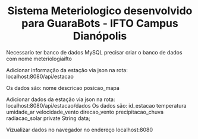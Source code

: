 <h1 align="center"> Sistema Meteriologico desenvolvido para GuaraBots - IFTO Campus Dianópolis  </h1>



Necessario ter banco de dados MySQL 
precisar criar o banco de dados com nome meteriologiaifto

Adicionar informação da estação via json na rota: localhost:8080/api/estacao

Os dados são:
nome
descricao
posicao_mapa

Adicionar dados da estação via json na rota: localhost:8080/api/estacao/dados
Os dados são:
id_estacao
temperatura
umidade_ar
velocidade_vento
direcao_vento
precipitacao_chuva
radiacao_solar
private String data;



Vizualizar dados no navegador no endereço localhost:8080

